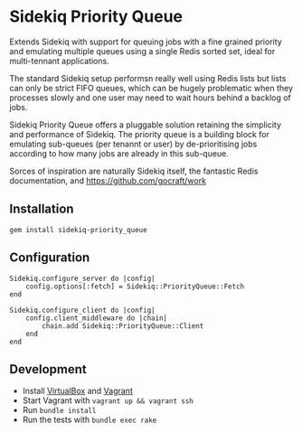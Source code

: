 Sidekiq Priority Queue
==============
Extends Sidekiq with support for queuing jobs with a fine grained priority and emulating multiple queues using a single Redis sorted set, ideal for multi-tennant applications.

The standard Sidekiq setup performsn really well using Redis lists but lists can only be strict FIFO queues, which can be hugely problematic when they processes slowly and one user may need to wait hours behind a backlog of jobs.

Sidekiq Priority Queue offers a pluggable solution retaining the simplicity and performance of Sidekiq. The priority queue is a building block for emulating sub-queues (per tenannt or user) by de-prioritising jobs according to how many jobs are already in this sub-queue.

Sorces of inspiration are naturally Sidekiq itself, the fantastic Redis documentation, and https://github.com/gocraft/work

Installation
-----------------

    gem install sidekiq-priority_queue

Configuration
-----------------   
```
Sidekiq.configure_server do |config|
    config.options[:fetch] = Sidekiq::PriorityQueue::Fetch
end

Sidekiq.configure_client do |config|
    config.client_middleware do |chain|
        chain.add Sidekiq::PriorityQueue::Client
    end
end
```

Development
-----------------
- Install [VirtualBox](https://www.virtualbox.org/wiki/Downloads) and [Vagrant](https://www.vagrantup.com/downloads.html)
- Start Vagrant with `vagrant up && vagrant ssh`
- Run `bundle install`
- Run the tests with `bundle exec rake`
